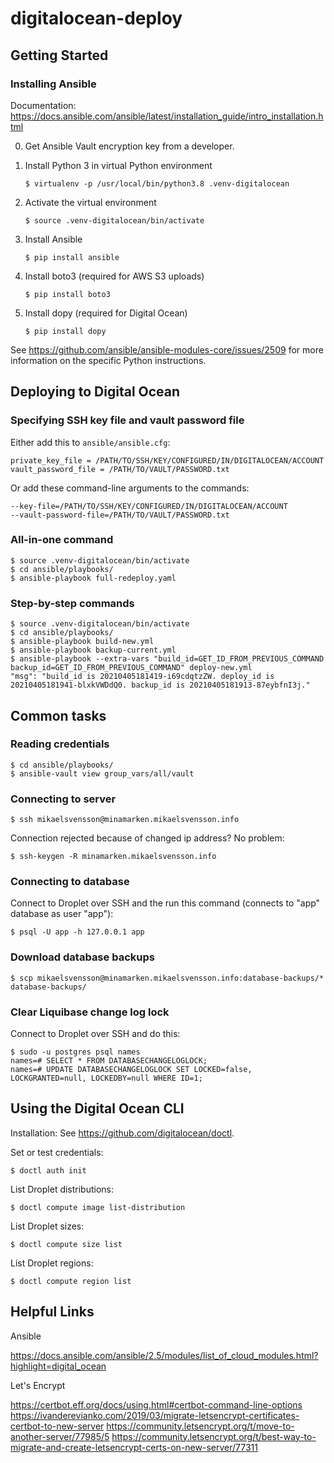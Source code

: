 # digitalocean-deploy

## Getting Started

### Installing Ansible

Documentation: https://docs.ansible.com/ansible/latest/installation_guide/intro_installation.html

0. Get Ansible Vault encryption key from a developer.

0. Install Python 3 in virtual Python environment

    `$ virtualenv -p /usr/local/bin/python3.8 .venv-digitalocean`

0. Activate the virtual environment
   
   `$ source .venv-digitalocean/bin/activate`

0. Install Ansible

    `$ pip install ansible`

0. Install boto3 (required for AWS S3 uploads)

    `$ pip install boto3`

0. Install dopy (required for Digital Ocean)

    `$ pip install dopy`

See https://github.com/ansible/ansible-modules-core/issues/2509 for more information on the specific Python instructions.

## Deploying to Digital Ocean

### Specifying SSH key file and vault password file

Either add this to `ansible/ansible.cfg`:

    private_key_file = /PATH/TO/SSH/KEY/CONFIGURED/IN/DIGITALOCEAN/ACCOUNT
    vault_password_file = /PATH/TO/VAULT/PASSWORD.txt
    
Or add these command-line arguments to the commands:

    --key-file=/PATH/TO/SSH/KEY/CONFIGURED/IN/DIGITALOCEAN/ACCOUNT
    --vault-password-file=/PATH/TO/VAULT/PASSWORD.txt

### All-in-one command

    $ source .venv-digitalocean/bin/activate
    $ cd ansible/playbooks/
    $ ansible-playbook full-redeploy.yaml 

### Step-by-step commands

    $ source .venv-digitalocean/bin/activate
    $ cd ansible/playbooks/
    $ ansible-playbook build-new.yml 
    $ ansible-playbook backup-current.yml 
    $ ansible-playbook --extra-vars "build_id=GET_ID_FROM_PREVIOUS_COMMAND backup_id=GET_ID_FROM_PREVIOUS_COMMAND" deploy-new.yml 
    "msg": "build_id is 20210405181419-i69cdqtzZW. deploy_id is 20210405181941-blxkVWDdQ0. backup_id is 20210405181913-87eybfnI3j."

## Common tasks

### Reading credentials

    $ cd ansible/playbooks/
    $ ansible-vault view group_vars/all/vault

### Connecting to server

    $ ssh mikaelsvensson@minamarken.mikaelsvensson.info
    
Connection rejected because of changed ip address? No problem:
    
    $ ssh-keygen -R minamarken.mikaelsvensson.info

### Connecting to database

Connect to Droplet over SSH and the run this command (connects to "app" database as user "app"):

    $ psql -U app -h 127.0.0.1 app

### Download database backups

    $ scp mikaelsvensson@minamarken.mikaelsvensson.info:database-backups/* database-backups/
    
### Clear Liquibase change log lock

Connect to Droplet over SSH and do this:

    $ sudo -u postgres psql names
    names=# SELECT * FROM DATABASECHANGELOGLOCK;
    names=# UPDATE DATABASECHANGELOGLOCK SET LOCKED=false, LOCKGRANTED=null, LOCKEDBY=null WHERE ID=1;

## Using the Digital Ocean CLI

Installation: See https://github.com/digitalocean/doctl.

Set or test credentials:

    $ doctl auth init
    
List Droplet distributions:

    $ doctl compute image list-distribution
    
List Droplet sizes:

    $ doctl compute size list
    
List Droplet regions:

    $ doctl compute region list

## Helpful Links

Ansible

https://docs.ansible.com/ansible/2.5/modules/list_of_cloud_modules.html?highlight=digital_ocean

Let's Encrypt

https://certbot.eff.org/docs/using.html#certbot-command-line-options
https://ivanderevianko.com/2019/03/migrate-letsencrypt-certificates-certbot-to-new-server
https://community.letsencrypt.org/t/move-to-another-server/77985/5
https://community.letsencrypt.org/t/best-way-to-migrate-and-create-letsencrypt-certs-on-new-server/77311